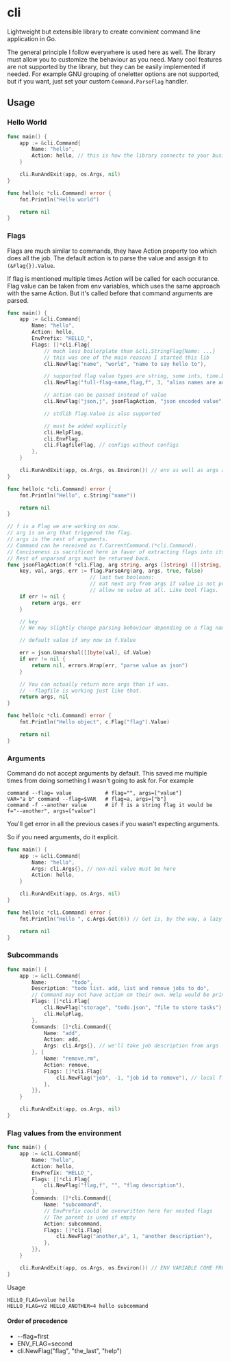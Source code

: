 # cli
Lightweight but extensible library to create convinient command line application in Go.

The general principle I follow everywhere is used here as well. The library must allow you to customize the behaviour as you need.
Many cool features are not supported by the library, but they can be easily implemented if needed.
For example GNU grouping of oneletter options are not supported, but if you want, just set your custom `Command.ParseFlag` handler.

## Usage

### Hello World

```go
func main() {
    app := &cli.Command{
        Name: "hello",
        Action: hello, // this is how the library connects to your business logic
    }

    cli.RunAndExit(app, os.Args, nil)
}

func hello(c *cli.Command) error {
    fmt.Println("Hello world")

    return nil
}
```

### Flags

Flags are much similar to commands, they have Action property too which does all the job.
The default action is to parse the value and assign it to `(&Flag{}).Value`.

If flag is mentioned multiple times Action will be called for each occurance.
Flag value can be taken from env variables, which uses the same approach with the same Action.
But it's called before that command arguments are parsed.

```go
func main() {
    app := &cli.Command{
        Name: "hello",
        Action: hello,
        EnvPrefix: "HELLO_",
        Flags: []*cli.Flag{
            // much less boilerplate than &cli.StringFlag{Name: ...}
            // this was one of the main reasons I started this lib
            cli.NewFlag("name", "world", "name to say hello to"),

            // supported flag value types are string, some ints, time.Duration
            cli.NewFlag("full-flag-name,flag,f", 3, "alias names are added with comma"),

            // action can be passed instead of value
            cli.NewFlag("json,j", jsonFlagAction, "json encoded value"),

            // stdlib flag.Value is also supported

            // must be added explicitly
            cli.HelpFlag,
            cli.EnvFlag,
            cli.FlagfileFlag, // configs without configs
        },
    }

    cli.RunAndExit(app, os.Args, os.Environ()) // env as well as args are passed here
}

func hello(c *cli.Command) error {
    fmt.Println("Hello", c.String("name"))

    return nil
}

// f is a Flag we are working on now.
// arg is an arg that triggered the flag.
// args is the rest of arguments.
// Command can be received as f.CurrentCommand.(*cli.Command).
// Conciseness is sacrificed here in favor of extracting flags into its own package.
// Rest of unparsed args must be returned back.
func jsonFlagAction(f *cli.Flag, arg string, args []string) ([]string, error) {
    key, val, args, err := flag.ParseArg(arg, args, true, false)
                           // last two booleans:
                           // eat next arg from args if value is not present in arg
                           // allow no value at all. Like bool flags.
    if err != nil {
        return args, err
    }

    // key
    // We may slightly change parsing behaviour depending on a flag name was used.

    // default value if any now in f.Value

    err = json.Unmarshal([]byte(val), &f.Value)
    if err != nil {
        return nil, errors.Wrap(err, "parse value as json")
    }

    // You can actually return more args than if was.
    // --flagfile is working just like that.
    return args, nil
}

func hello(c *cli.Command) error {
    fmt.Println("Hello object", c.Flag("flag").Value)

    return nil
}
```

### Arguments

Command do not accept arguments by default. This saved me multiple times from doing something I wasn't going to ask for.
For example
```
command --flag= value           # flag="", args=["value"]
VAR="a b" command --flag=$VAR   # flag=a, args=["b"]
command -f --another value      # if f is a string flag it would be f="--another", args=["value"]
```
You'll get error in all the previous cases if you wasn't expecting arguments.

So if you need arguments, do it explicit.

```go
func main() {
    app := &cli.Command{
        Name: "hello",
        Args: cli.Args{}, // non-nil value must be here
        Action: hello,
    }

    cli.RunAndExit(app, os.Args, nil)
}

func hello(c *cli.Command) error {
    fmt.Println("Hello ", c.Args.Get(0)) // Get is, by the way, a lazy c.Args[0] if you don't want to check for len(c.Args)

    return nil
}
```

### Subcommands

```go
func main() {
    app := &cli.Command{
        Name:        "todo",
        Description: "todo list. add, list and remove jobs to do",
        // Command may not have action on their own. Help would be printed by default.
        Flags: []*cli.Flag{
            cli.NewFlag("storage", "todo.json", "file to store tasks"), // global flag
            cli.HelpFlag,
        },
        Commands: []*cli.Command{{
            Name: "add",
            Action: add,
            Args: cli.Args{}, // we'll take job description from args
        }, {
            Name: "remove,rm",
            Action: remove,
            Flags: []*cli.Flag{
                cli.NewFlag("job", -1, "job id to remove"), // local flag
            },
        }},
    }

    cli.RunAndExit(app, os.Args, nil)
}
```

### Flag values from the environment

```go
func main() {
    app := &cli.Command{
        Name: "hello",
        Action: hello,
        EnvPrefix: "HELLO_",
        Flags: []*cli.Flag{
            cli.NewFlag("flag,f", "", "flag description"),
        },
        Commands: []*cli.Command{{
            Name: "subcommand",
            // EnvPrefix could be overwritten here for nested flags
            // The parent is used if empty
            Action: subcommand,
            Flags: []*cli.Flag{
                cli.NewFlag("another,a", 1, "another description"),
            },
        }},
    }

    cli.RunAndExit(app, os.Args, os.Environ()) // ENV VARIABLE COME FROM HERE, not from os package. Explicitness.
}
```
Usage
```
HELLO_FLAG=value hello
HELLO_FLAG=v2 HELLO_ANOTHER=4 hello subcommand
```

#### Order of precedence

* --flag=first
* ENV_FLAG=second
* cli.NewFlag("flag", "the_last", "help")
